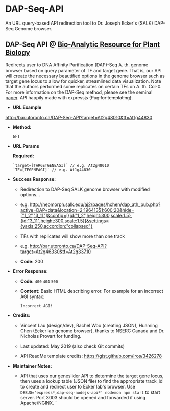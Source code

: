 # DAP-Seq-API
An URL query-based API redirection tool to Dr. Joseph Ecker's (SALK) DAP-Seq Genome browser.

**DAP-Seq API @ [Bio-Analytic Resource for Plant Biology](http://bar.utoronto.ca/)**
----
  Redirects user to DNA Affinity Purification (DAP)-Seq A. th. genome browser based on query parameter of TF and target gene. That is, our API will create the necessary beautified options in the genome browser such as target gene locus to allow for quicker, streamlined data visualization. Note that the authors performed some replicates on certain TFs on A. th. Col-0. For more information on the DAP-Seq method, please see the seminal [paper](https://www.ncbi.nlm.nih.gov/pubmed/27203113). API happily made with expressjs ~~(Pug for templating)~~.

* **URL Example**

http://bar.utoronto.ca/DAP-Seq-API?target=At2g48010&tf=At1g44830

* **Method:**
  
  `GET`
  
*  **URL Params**

   **Required:**
     
       `target=[TARGETGENEAGI]` // e.g. At2g48010
       `TF=[TFGENEAGI]` // e.g. At1g44830

* **Success Response:**

  * Redirection to DAP-Seq SALK genome browser with modified options...
  * e.g. <http://neomorph.salk.edu/aj2/pages/hchen/dap_ath_pub.php?active=DAP+data&location=2:19641351:600:20&hide=["1_2","3_11"]&config=[{id:"1_2",height:300,scale:1.5},{id:"3_11",height:300,scale:1.5}]&settings={yaxis:250,accordion:"collapsed"}>
  * TFs with replicates will show more than one track
   * e.g. <http://bar.utoronto.ca/DAP-Seq-API?target=At2g46330&tf=At2g33710>
  
  * **Code:** 200 <br />
 
* **Error Response:**

  * **Code:** `400` `404` `500` <br />
   
  * **Content:**
    Basic HTML describing error. For example for an incorrect AGI syntax:
    ```
    Incorrect AGI!
    ```
    
* **Credits:**

    * Vincent Lau (design/dev), Rachel Woo (creating JSON), Huaming Chen (Ecker lab genome browser), thanks to NSERC Canada and Dr. Nicholas Provart for funding. 
    
    * Last updated: May 2019 (also check Git commits)
    
    * API ReadMe template credits: https://gist.github.com/iros/3426278
    
* **Maintainer Notes:**
    
    * API that uses our geneslider API to determine the target gene locus, then uses a lookup table (JSON file) to find the appropriate track_id to create and redirect user to Ecker lab's browser. Use `DEBUG='express*,dap-seq-nodejs-api*' nodemon npm start` to start server. Port 3003 should be opened and forwarded if using Apache/NGINX.
`
    
    
